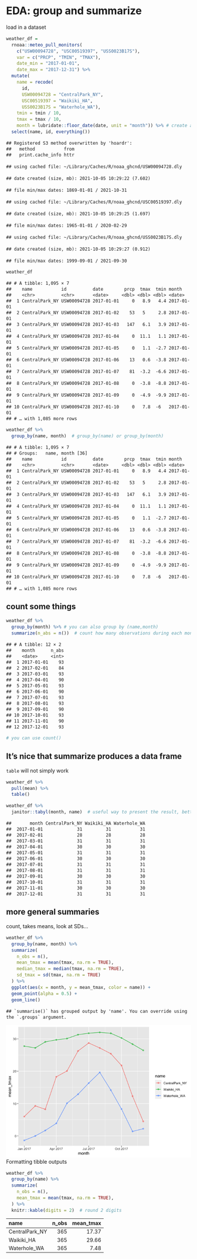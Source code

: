 EDA: group and summarize
================

load in a dataset

``` r
weather_df =  
  rnoaa::meteo_pull_monitors(
    c("USW00094728", "USC00519397", "USS0023B17S"),
    var = c("PRCP", "TMIN", "TMAX"), 
    date_min = "2017-01-01",
    date_max = "2017-12-31") %>%
  mutate(
    name = recode(
      id, 
      USW00094728 = "CentralPark_NY", 
      USC00519397 = "Waikiki_HA",
      USS0023B17S = "Waterhole_WA"),
    tmin = tmin / 10,
    tmax = tmax / 10,
    month = lubridate::floor_date(date, unit = "month")) %>% # create a new column "month" that round down the date to the first day of the week
  select(name, id, everything())
```

    ## Registered S3 method overwritten by 'hoardr':
    ##   method           from
    ##   print.cache_info httr

    ## using cached file: ~/Library/Caches/R/noaa_ghcnd/USW00094728.dly

    ## date created (size, mb): 2021-10-05 10:29:22 (7.602)

    ## file min/max dates: 1869-01-01 / 2021-10-31

    ## using cached file: ~/Library/Caches/R/noaa_ghcnd/USC00519397.dly

    ## date created (size, mb): 2021-10-05 10:29:25 (1.697)

    ## file min/max dates: 1965-01-01 / 2020-02-29

    ## using cached file: ~/Library/Caches/R/noaa_ghcnd/USS0023B17S.dly

    ## date created (size, mb): 2021-10-05 10:29:27 (0.912)

    ## file min/max dates: 1999-09-01 / 2021-09-30

``` r
weather_df
```

    ## # A tibble: 1,095 × 7
    ##    name           id          date        prcp  tmax  tmin month     
    ##    <chr>          <chr>       <date>     <dbl> <dbl> <dbl> <date>    
    ##  1 CentralPark_NY USW00094728 2017-01-01     0   8.9   4.4 2017-01-01
    ##  2 CentralPark_NY USW00094728 2017-01-02    53   5     2.8 2017-01-01
    ##  3 CentralPark_NY USW00094728 2017-01-03   147   6.1   3.9 2017-01-01
    ##  4 CentralPark_NY USW00094728 2017-01-04     0  11.1   1.1 2017-01-01
    ##  5 CentralPark_NY USW00094728 2017-01-05     0   1.1  -2.7 2017-01-01
    ##  6 CentralPark_NY USW00094728 2017-01-06    13   0.6  -3.8 2017-01-01
    ##  7 CentralPark_NY USW00094728 2017-01-07    81  -3.2  -6.6 2017-01-01
    ##  8 CentralPark_NY USW00094728 2017-01-08     0  -3.8  -8.8 2017-01-01
    ##  9 CentralPark_NY USW00094728 2017-01-09     0  -4.9  -9.9 2017-01-01
    ## 10 CentralPark_NY USW00094728 2017-01-10     0   7.8  -6   2017-01-01
    ## # … with 1,085 more rows

``` r
weather_df %>% 
  group_by(name, month)  # group_by(name) or group_by(month)
```

    ## # A tibble: 1,095 × 7
    ## # Groups:   name, month [36]
    ##    name           id          date        prcp  tmax  tmin month     
    ##    <chr>          <chr>       <date>     <dbl> <dbl> <dbl> <date>    
    ##  1 CentralPark_NY USW00094728 2017-01-01     0   8.9   4.4 2017-01-01
    ##  2 CentralPark_NY USW00094728 2017-01-02    53   5     2.8 2017-01-01
    ##  3 CentralPark_NY USW00094728 2017-01-03   147   6.1   3.9 2017-01-01
    ##  4 CentralPark_NY USW00094728 2017-01-04     0  11.1   1.1 2017-01-01
    ##  5 CentralPark_NY USW00094728 2017-01-05     0   1.1  -2.7 2017-01-01
    ##  6 CentralPark_NY USW00094728 2017-01-06    13   0.6  -3.8 2017-01-01
    ##  7 CentralPark_NY USW00094728 2017-01-07    81  -3.2  -6.6 2017-01-01
    ##  8 CentralPark_NY USW00094728 2017-01-08     0  -3.8  -8.8 2017-01-01
    ##  9 CentralPark_NY USW00094728 2017-01-09     0  -4.9  -9.9 2017-01-01
    ## 10 CentralPark_NY USW00094728 2017-01-10     0   7.8  -6   2017-01-01
    ## # … with 1,085 more rows

## count some things

``` r
weather_df %>% 
  group_by(month) %>% # you can also group by (name,month)
  summarize(n_abs = n())  # count how many observations during each month
```

    ## # A tibble: 12 × 2
    ##    month      n_abs
    ##    <date>     <int>
    ##  1 2017-01-01    93
    ##  2 2017-02-01    84
    ##  3 2017-03-01    93
    ##  4 2017-04-01    90
    ##  5 2017-05-01    93
    ##  6 2017-06-01    90
    ##  7 2017-07-01    93
    ##  8 2017-08-01    93
    ##  9 2017-09-01    90
    ## 10 2017-10-01    93
    ## 11 2017-11-01    90
    ## 12 2017-12-01    93

``` r
# you can use count()
```

## It’s nice that summarize produces a data frame

`table` will not simply work

``` r
weather_df %>% 
  pull(mean) %>% 
  table()
```

``` r
weather_df %>% 
  janitor::tabyl(month, name)  # useful way to present the result, better than table()
```

    ##       month CentralPark_NY Waikiki_HA Waterhole_WA
    ##  2017-01-01             31         31           31
    ##  2017-02-01             28         28           28
    ##  2017-03-01             31         31           31
    ##  2017-04-01             30         30           30
    ##  2017-05-01             31         31           31
    ##  2017-06-01             30         30           30
    ##  2017-07-01             31         31           31
    ##  2017-08-01             31         31           31
    ##  2017-09-01             30         30           30
    ##  2017-10-01             31         31           31
    ##  2017-11-01             30         30           30
    ##  2017-12-01             31         31           31

## more general summaries

count, takes means, look at SDs…

``` r
weather_df %>% 
  group_by(name, month) %>% 
  summarize(
    n_obs = n(),
    mean_tmax = mean(tmax, na.rm = TRUE),
    median_tmax = median(tmax, na.rm = TRUE),
    sd_tmax = sd(tmax, na.rm = TRUE)
  ) %>% 
  ggplot(aes(x = month, y = mean_tmax, color = name)) + 
  geom_point(alpha = 0.5) + 
  geom_line()
```

    ## `summarise()` has grouped output by 'name'. You can override using the `.groups` argument.

![](EDA_files/figure-gfm/unnamed-chunk-8-1.png)<!-- --> Formatting
tibble outputs

``` r
weather_df %>%
  group_by(name) %>% 
  summarize(
    n_obs = n(),
    mean_tmax = mean(tmax, na.rm = TRUE),
  ) %>%
  knitr::kable(digits = 2)  # round 2 digits
```

| name           | n_obs | mean_tmax |
|:---------------|------:|----------:|
| CentralPark_NY |   365 |     17.37 |
| Waikiki_HA     |   365 |     29.66 |
| Waterhole_WA   |   365 |      7.48 |
